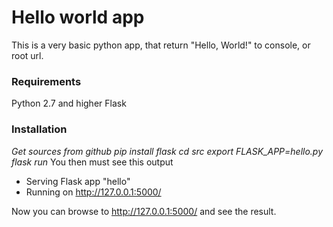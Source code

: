 # Hello world app
This is a very basic python app, that return "Hello, World!" to console, or root url.

### Requirements
Python 2.7 and higher
Flask

### Installation
*Get sources from github*
*pip install flask*
*cd src*
*export FLASK_APP=hello.py*
*flask run*
You then must see this output
 * Serving Flask app "hello"
 * Running on http://127.0.0.1:5000/

Now you can browse to http://127.0.0.1:5000/ and see the result.
